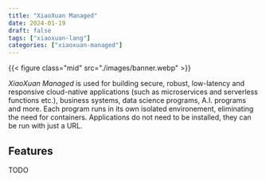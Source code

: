 ```yaml
---
title: "XiaoXuan Managed"
date: 2024-01-19
draft: false
tags: ["xiaoxuan-lang"]
categories: ["xiaoxuan-managed"]
---
```


{{< figure class="mid" src="./images/banner.webp" >}}

_XiaoXuan Managed_ is used for building secure, robust, low-latency and responsive cloud-native applications (such as microservices and serverless functions etc.), business systems, data science programs, A.I. programs and more. Each program runs in its own isolated environement, eliminating the need for containers. Applications do not need to be installed, they can be run with just a URL.

## Features

TODO